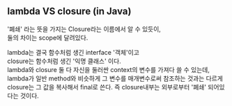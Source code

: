 ## lambda VS closure (in Java)

'폐쇄' 라는 뜻을 가지는 Closure라는 이름에서 알 수 있듯이,  
둘의 차이는 scope에 달려있다.

lambda는 결국 함수처럼 생긴 interface '객체'이고   
closure는 함수처럼 생긴 '익명 클래스' 이다.   
lambda와 closure 둘 다 자신을 둘러싼 context의 변수를 가져다 쓸 수 있는데,  
lambda가 일반 method와 비슷하게 그 변수를 매개변수로써 참조하는 것과는 다르게   
closure는 그 값을 복사해서 final로 쓴다. 즉 closure내부는 외부로부터 '폐쇄' 되어있다는 것이다.   
